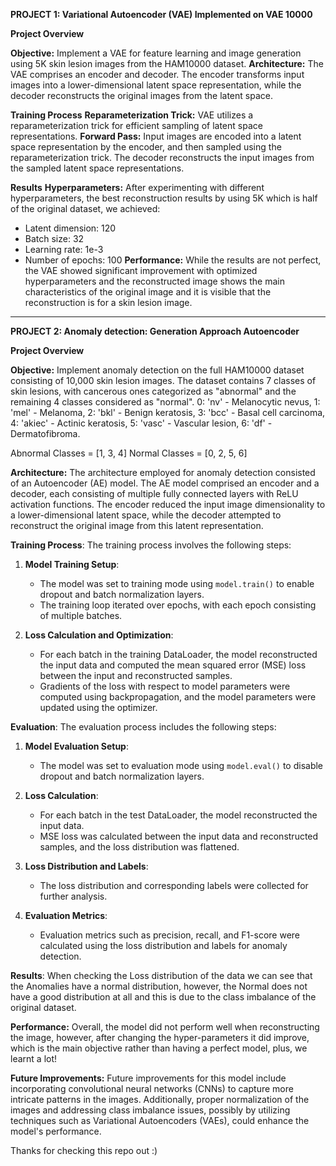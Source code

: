 **PROJECT 1: Variational Autoencoder (VAE) Implemented on VAE 10000**

**Project Overview**

**Objective:** Implement a VAE for feature learning and image generation using 5K skin lesion images from the HAM10000 dataset.
**Architecture:** The VAE comprises an encoder and decoder. The encoder transforms input images into a lower-dimensional latent space representation, while the decoder reconstructs the original images from the latent space.

**Training Process**
**Reparameterization Trick:** VAE utilizes a reparameterization trick for efficient sampling of latent space representations.
**Forward Pass:** Input images are encoded into a latent space representation by the encoder, and then sampled using the reparameterization trick. The decoder reconstructs the input images from the sampled latent space representations.

**Results**
**Hyperparameters:** After experimenting with different hyperparameters, the best reconstruction results by using 5K which is half of the original dataset, we achieved:
- Latent dimension: 120
- Batch size: 32
- Learning rate: 1e-3
- Number of epochs: 100
**Performance:** While the results are not perfect, the VAE showed significant improvement with optimized hyperparameters and the reconstructed image shows the main characteristics of the original image and it is visible that the reconstruction is for a skin lesion image.

---

**PROJECT 2: Anomaly detection: Generation Approach Autoencoder**

**Project Overview**

**Objective:** Implement anomaly detection on the full HAM10000 dataset consisting of 10,000 skin lesion images. The dataset contains 7 classes of skin lesions, with cancerous ones categorized as "abnormal" and the remaining 4 classes considered as "normal". 
0: 'nv' - Melanocytic nevus, 1: 'mel' - Melanoma, 2: 'bkl' - Benign keratosis, 3: 'bcc' - Basal cell carcinoma, 4: 'akiec' - Actinic keratosis, 5: 'vasc' - Vascular lesion, 6: 'df' - Dermatofibroma.

Abnormal Classes = [1, 3, 4] 
Normal Classes = [0, 2, 5, 6] 


**Architecture:** The architecture employed for anomaly detection consisted of an Autoencoder (AE) model. The AE model comprised an encoder and a decoder, each consisting of multiple fully connected layers with ReLU activation functions. The encoder reduced the input image dimensionality to a lower-dimensional latent space, while the decoder attempted to reconstruct the original image from this latent representation.

**Training Process**: The training process involves the following steps:

1. **Model Training Setup**: 
   - The model was set to training mode using `model.train()` to enable dropout and batch normalization layers.
   - The training loop iterated over epochs, with each epoch consisting of multiple batches.

2. **Loss Calculation and Optimization**: 
   - For each batch in the training DataLoader, the model reconstructed the input data and computed the mean squared error (MSE) loss between the input and reconstructed samples.
   - Gradients of the loss with respect to model parameters were computed using backpropagation, and the model parameters were updated using the optimizer.

**Evaluation**: The evaluation process includes the following steps:

1. **Model Evaluation Setup**: 
   - The model was set to evaluation mode using `model.eval()` to disable dropout and batch normalization layers.

2. **Loss Calculation**: 
   - For each batch in the test DataLoader, the model reconstructed the input data.
   - MSE loss was calculated between the input data and reconstructed samples, and the loss distribution was flattened.

3. **Loss Distribution and Labels**: 
   - The loss distribution and corresponding labels were collected for further analysis.

4. **Evaluation Metrics**: 
   - Evaluation metrics such as precision, recall, and F1-score were calculated using the loss distribution and labels for anomaly detection.

**Results**: When checking the Loss distribution of the data we can see that the Anomalies have a normal distribution, however, the Normal does not have a good distribution at all and this is due to the class imbalance of the original dataset. 

**Performance:** Overall, the model did not perform well when reconstructing the image, however, after changing the hyper-parameters it did improve, which is the main objective rather than having a perfect model, plus, we learnt a lot!

**Future Improvements:** Future improvements for this model include incorporating convolutional neural networks (CNNs) to capture more intricate patterns in the images. Additionally, proper normalization of the images and addressing class imbalance issues, possibly by utilizing techniques such as Variational Autoencoders (VAEs), could enhance the model's performance.


Thanks for checking this repo out :)




  
